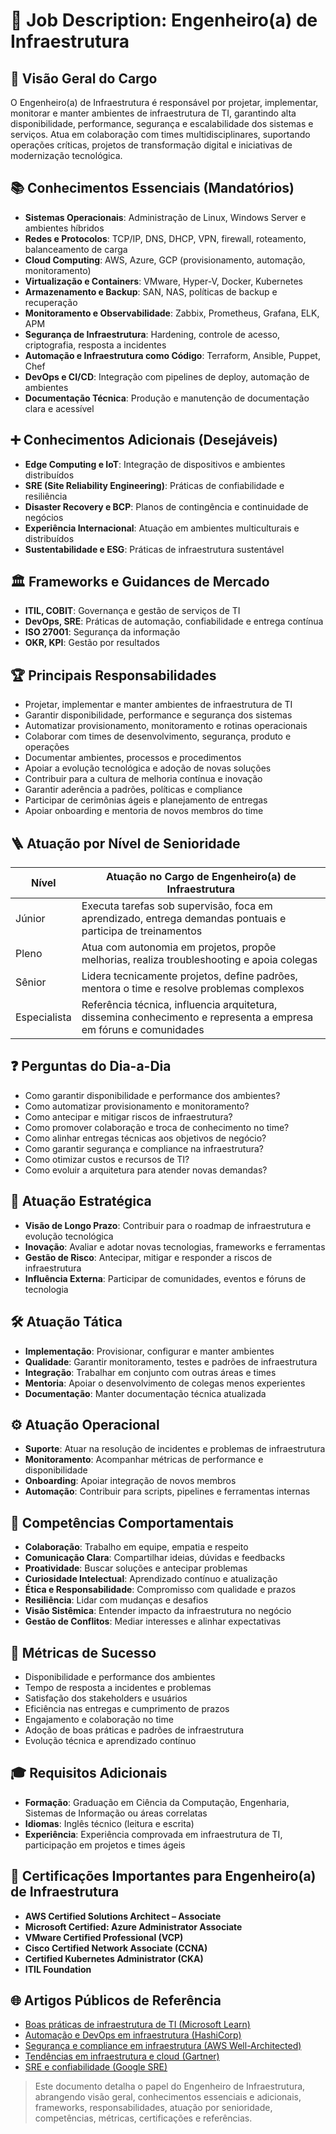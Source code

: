 # 🏢 Job Description: Engenheiro(a) de Infraestrutura

## 🧐 Visão Geral do Cargo

O Engenheiro(a) de Infraestrutura é responsável por projetar, implementar, monitorar e manter ambientes de infraestrutura de TI, garantindo alta disponibilidade, performance, segurança e escalabilidade dos sistemas e serviços. Atua em colaboração com times multidisciplinares, suportando operações críticas, projetos de transformação digital e iniciativas de modernização tecnológica.

## 📚 Conhecimentos Essenciais (Mandatórios)

- **Sistemas Operacionais**: Administração de Linux, Windows Server e ambientes híbridos
- **Redes e Protocolos**: TCP/IP, DNS, DHCP, VPN, firewall, roteamento, balanceamento de carga
- **Cloud Computing**: AWS, Azure, GCP (provisionamento, automação, monitoramento)
- **Virtualização e Containers**: VMware, Hyper-V, Docker, Kubernetes
- **Armazenamento e Backup**: SAN, NAS, políticas de backup e recuperação
- **Monitoramento e Observabilidade**: Zabbix, Prometheus, Grafana, ELK, APM
- **Segurança de Infraestrutura**: Hardening, controle de acesso, criptografia, resposta a incidentes
- **Automação e Infraestrutura como Código**: Terraform, Ansible, Puppet, Chef
- **DevOps e CI/CD**: Integração com pipelines de deploy, automação de ambientes
- **Documentação Técnica**: Produção e manutenção de documentação clara e acessível

## ➕ Conhecimentos Adicionais (Desejáveis)

- **Edge Computing e IoT**: Integração de dispositivos e ambientes distribuídos
- **SRE (Site Reliability Engineering)**: Práticas de confiabilidade e resiliência
- **Disaster Recovery e BCP**: Planos de contingência e continuidade de negócios
- **Experiência Internacional**: Atuação em ambientes multiculturais e distribuídos
- **Sustentabilidade e ESG**: Práticas de infraestrutura sustentável

## 🏛️ Frameworks e Guidances de Mercado

- **ITIL, COBIT**: Governança e gestão de serviços de TI
- **DevOps, SRE**: Práticas de automação, confiabilidade e entrega contínua
- **ISO 27001**: Segurança da informação
- **OKR, KPI**: Gestão por resultados

## 🏆 Principais Responsabilidades

- Projetar, implementar e manter ambientes de infraestrutura de TI
- Garantir disponibilidade, performance e segurança dos sistemas
- Automatizar provisionamento, monitoramento e rotinas operacionais
- Colaborar com times de desenvolvimento, segurança, produto e operações
- Documentar ambientes, processos e procedimentos
- Apoiar a evolução tecnológica e adoção de novas soluções
- Contribuir para a cultura de melhoria contínua e inovação
- Garantir aderência a padrões, políticas e compliance
- Participar de cerimônias ágeis e planejamento de entregas
- Apoiar onboarding e mentoria de novos membros do time

## 🪜 Atuação por Nível de Senioridade

| Nível         | Atuação no Cargo de Engenheiro(a) de Infraestrutura                                                                             |
|--------------|----------------------------------------------------------------------------------------------------------------------------------|
| Júnior        | Executa tarefas sob supervisão, foca em aprendizado, entrega demandas pontuais e participa de treinamentos                        |
| Pleno         | Atua com autonomia em projetos, propõe melhorias, realiza troubleshooting e apoia colegas                                         |
| Sênior        | Lidera tecnicamente projetos, define padrões, mentora o time e resolve problemas complexos                                        |
| Especialista  | Referência técnica, influencia arquitetura, dissemina conhecimento e representa a empresa em fóruns e comunidades                 |

## ❓ Perguntas do Dia-a-Dia

- Como garantir disponibilidade e performance dos ambientes?
- Como automatizar provisionamento e monitoramento?
- Como antecipar e mitigar riscos de infraestrutura?
- Como promover colaboração e troca de conhecimento no time?
- Como alinhar entregas técnicas aos objetivos de negócio?
- Como garantir segurança e compliance na infraestrutura?
- Como otimizar custos e recursos de TI?
- Como evoluir a arquitetura para atender novas demandas?

## 🎯 Atuação Estratégica

- **Visão de Longo Prazo**: Contribuir para o roadmap de infraestrutura e evolução tecnológica
- **Inovação**: Avaliar e adotar novas tecnologias, frameworks e ferramentas
- **Gestão de Risco**: Antecipar, mitigar e responder a riscos de infraestrutura
- **Influência Externa**: Participar de comunidades, eventos e fóruns de tecnologia

## 🛠️ Atuação Tática

- **Implementação**: Provisionar, configurar e manter ambientes
- **Qualidade**: Garantir monitoramento, testes e padrões de infraestrutura
- **Integração**: Trabalhar em conjunto com outras áreas e times
- **Mentoria**: Apoiar o desenvolvimento de colegas menos experientes
- **Documentação**: Manter documentação técnica atualizada

## ⚙️ Atuação Operacional

- **Suporte**: Atuar na resolução de incidentes e problemas de infraestrutura
- **Monitoramento**: Acompanhar métricas de performance e disponibilidade
- **Onboarding**: Apoiar integração de novos membros
- **Automação**: Contribuir para scripts, pipelines e ferramentas internas

## 🤝 Competências Comportamentais

- **Colaboração**: Trabalho em equipe, empatia e respeito
- **Comunicação Clara**: Compartilhar ideias, dúvidas e feedbacks
- **Proatividade**: Buscar soluções e antecipar problemas
- **Curiosidade Intelectual**: Aprendizado contínuo e atualização
- **Ética e Responsabilidade**: Compromisso com qualidade e prazos
- **Resiliência**: Lidar com mudanças e desafios
- **Visão Sistêmica**: Entender impacto da infraestrutura no negócio
- **Gestão de Conflitos**: Mediar interesses e alinhar expectativas

## 📏 Métricas de Sucesso

- Disponibilidade e performance dos ambientes
- Tempo de resposta a incidentes e problemas
- Satisfação dos stakeholders e usuários
- Eficiência nas entregas e cumprimento de prazos
- Engajamento e colaboração no time
- Adoção de boas práticas e padrões de infraestrutura
- Evolução técnica e aprendizado contínuo

## 🎓 Requisitos Adicionais

- **Formação**: Graduação em Ciência da Computação, Engenharia, Sistemas de Informação ou áreas correlatas
- **Idiomas**: Inglês técnico (leitura e escrita)
- **Experiência**: Experiência comprovada em infraestrutura de TI, participação em projetos e times ágeis

## 🏅 Certificações Importantes para Engenheiro(a) de Infraestrutura

- **AWS Certified Solutions Architect – Associate**
- **Microsoft Certified: Azure Administrator Associate**
- **VMware Certified Professional (VCP)**
- **Cisco Certified Network Associate (CCNA)**
- **Certified Kubernetes Administrator (CKA)**
- **ITIL Foundation**

## 🌐 Artigos Públicos de Referência

- [Boas práticas de infraestrutura de TI (Microsoft Learn)](https://learn.microsoft.com/pt-br/training/paths/azure-infrastructure-fundamentals/)
- [Automação e DevOps em infraestrutura (HashiCorp)](https://www.hashicorp.com/resources)
- [Segurança e compliance em infraestrutura (AWS Well-Architected)](https://aws.amazon.com/architecture/well-architected/)
- [Tendências em infraestrutura e cloud (Gartner)](https://www.gartner.com/en/information-technology/insights/cloud-computing)
- [SRE e confiabilidade (Google SRE)](https://sre.google/)

<!-- summary:start -->
> Este documento detalha o papel do Engenheiro de Infraestrutura, abrangendo visão geral, conhecimentos essenciais e adicionais, frameworks, responsabilidades, atuação por senioridade, competências, métricas, certificações e referências.
<!-- summary:end --> 